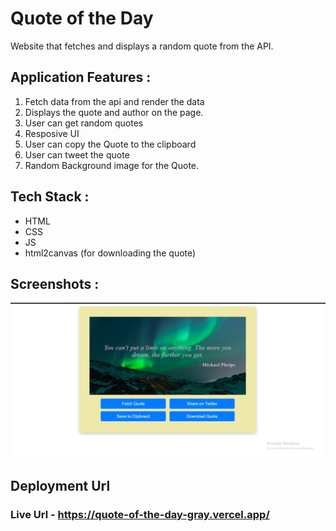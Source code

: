 # Quote of the Day
Website that fetches and displays a random quote from the API.

## Application Features : 
 1) Fetch data from the api and render the data
 2) Displays the quote and author on the page.
 3) User can get random quotes
 4) Resposive UI
 5) User can copy the Quote to the clipboard
 6) User can tweet the quote
 7) Random Background image for the Quote.

## Tech Stack : 
- HTML
- CSS
- JS
- html2canvas (for downloading the quote)

## Screenshots :
![alt text](image.png)

## Deployment Url 
### Live Url - https://quote-of-the-day-gray.vercel.app/
